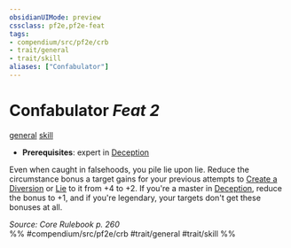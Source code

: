 ```yaml
---
obsidianUIMode: preview
cssclass: pf2e,pf2e-feat
tags:
- compendium/src/pf2e/crb
- trait/general
- trait/skill
aliases: ["Confabulator"]
---
```

# Confabulator  *Feat 2*  
[general](/rules/traits/general.md)  [skill](/rules/traits/skill.md)  

- **Prerequisites**: expert in [Deception](/compendium/skills.md#Deception)

Even when caught in falsehoods, you pile lie upon lie. Reduce the circumstance bonus a target gains for your previous attempts to [Create a Diversion](/rules/actions/create-a-diversion.md) or [Lie](/rules/actions/lie.md) to it from +4 to +2. If you're a master in [Deception](/compendium/skills.md#Deception), reduce the bonus to +1, and if you're legendary, your targets don't get these bonuses at all.

*Source: Core Rulebook p. 260*  
%% #compendium/src/pf2e/crb #trait/general #trait/skill %%